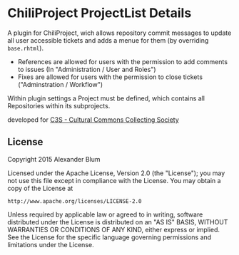ChiliProject ProjectList Details
================================

A plugin for ChiliProject, wich allows repository commit messages to update all user accessible tickets and adds a menue for them (by overriding `base.rhtml`).

* References are allowed for users with the permission to add comments to issues (In "Administration / User and Roles")
* Fixes are allowed for users with the permission to close tickets ("Adminstration / Workflow")

Within plugin settings a Project must be defined, which contains all Repositories within its subprojects.

developed for [C3S - Cultural Commons Collecting Society](https://c3s.cc)


License
-------

Copyright 2015 Alexander Blum

Licensed under the Apache License, Version 2.0 (the "License");
you may not use this file except in compliance with the License.
You may obtain a copy of the License at

    http://www.apache.org/licenses/LICENSE-2.0

Unless required by applicable law or agreed to in writing, software
distributed under the License is distributed on an "AS IS" BASIS,
WITHOUT WARRANTIES OR CONDITIONS OF ANY KIND, either express or implied.
See the License for the specific language governing permissions and
limitations under the License.
